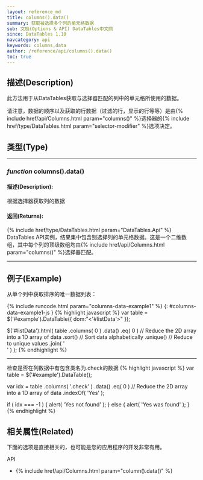 ```yaml
---
layout: reference_md
title: columns().data()
summary: 获取被选择多个列的单元格数据
sub: 文档(Options & API) DataTables中文网
since: DataTables 1.10
navcategory: api
keywords: columns,data
author: /reference/api/columns().data()
toc: true
---
```


## 描述(Description)
此方法用于从DataTables获取与选择器匹配的列中的单元格所使用的数据。

请注意，数据的顺序以及获取的行数据（过滤的行，显示的行等等）是由{% include href/api/Columns.html param="columns()" %}选择器的{% include href/type/DataTables.html param="selector-modifier" %}选项决定。


## 类型(Type)

---
    
### _function_ **columns().data()**   

#### 描述(Description):
根据选择器获取列的数据

#### 返回(Returns):
{% include href/type/DataTables.html param="DataTables.Api" %}
DataTables API实例，结果集中包含别选择列的单元格数据。这是一个二维数组，其中每个列的顶级数组均由{% include href/api/Columns.html param="columns()" %}选择器匹配。


--- 
    
## 例子(Example)

从单个列中获取排序的唯一数据列表：

{% include runcode.html param="columns-data-example1" %}
{: #columns-data-example1-js }
{% highlight javascript %}
var table = $('#example').DataTable({
    dom:"<lftip><'#listData'>"
});
 
$('#listData').html(
    table
        .columns( 0 )
        .data()
        .eq( 0 )      // Reduce the 2D array into a 1D array of data
        .sort()       // Sort data alphabetically
        .unique()     // Reduce to unique values
        .join( '<br>' )
);
{% endhighlight %}

---

检查是否在列数据中有包含类名为.check的数据
{% highlight javascript %}
var table = $('#example').DataTable();
 
var idx = table
    .columns( '.check' )
    .data()
    .eq( 0 ) // Reduce the 2D array into a 1D array of data
    .indexOf( 'Yes' );
 
if ( idx === -1 ) {
    alert( 'Yes not found' );
}
else {
    alert( 'Yes was found' );
}
{% endhighlight %}




## 相关属性(Related)
下面的选项是直接相关的，也可能是您的应用程序的开发非常有用。

API

- {% include href/api/Columns.html param="column().data()" %}

